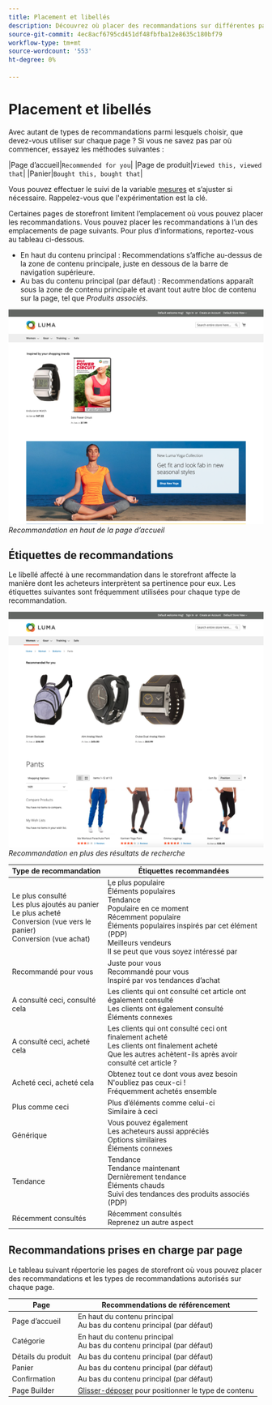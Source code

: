 ```yaml
---
title: Placement et libellés
description: Découvrez où placer des recommandations sur différentes pages de votre site et des suggestions pour les étiquettes fréquemment utilisées pour chaque type de recommandation.
source-git-commit: 4ec8acf6795cd451df48fbfba12e8635c180bf79
workflow-type: tm+mt
source-wordcount: '553'
ht-degree: 0%

---
```


# Placement et libellés

Avec autant de types de recommandations parmi lesquels choisir, que devez-vous utiliser sur chaque page ? Si vous ne savez pas par où commencer, essayez les méthodes suivantes :

|Page d’accueil|`Recommended for you`| |Page de produit|`Viewed this, viewed that`| |Panier|`Bought this, bought that`|

Vous pouvez effectuer le suivi de la variable [mesures](workspace.md) et s’ajuster si nécessaire. Rappelez-vous que l&#39;expérimentation est la clé.

Certaines pages de storefront limitent l’emplacement où vous pouvez placer les recommandations. Vous pouvez placer les recommandations à l’un des emplacements de page suivants. Pour plus d’informations, reportez-vous au tableau ci-dessous.

- En haut du contenu principal : Recommendations s’affiche au-dessus de la zone de contenu principale, juste en dessous de la barre de navigation supérieure.
- Au bas du contenu principal (par défaut) : Recommendations apparaît sous la zone de contenu principale et avant tout autre bloc de contenu sur la page, tel que _Produits associés_.

![Emplacement des recommandations](assets/storefront-home-page-top.png)
_Recommandation en haut de la page d’accueil_

## Étiquettes de recommandations

Le libellé affecté à une recommandation dans le storefront affecte la manière dont les acheteurs interprètent sa pertinence pour eux. Les étiquettes suivantes sont fréquemment utilisées pour chaque type de recommandation.

![Emplacement des recommandations](assets/storefront-search-results-top.png)
_Recommandation en plus des résultats de recherche_

| Type de recommandation | Étiquettes recommandées |
|---|---|
| Le plus consulté<br> Les plus ajoutés au panier<br>Le plus acheté<br>Conversion (vue vers le panier)<br>Conversion (vue achat) | Le plus populaire<br>Éléments populaires<br>Tendance<br>Populaire en ce moment<br>Récemment populaire<br>Éléments populaires inspirés par cet élément (PDP)<br>Meilleurs vendeurs<br>Il se peut que vous soyez intéressé par |
| Recommandé pour vous | Juste pour vous<br>Recommandé pour vous<br>Inspiré par vos tendances d’achat |
| A consulté ceci, consulté cela | Les clients qui ont consulté cet article ont également consulté<br>Les clients ont également consulté<br>Éléments connexes |
| A consulté ceci, acheté cela | Les clients qui ont consulté ceci ont finalement acheté<br>Les clients ont finalement acheté<br>Que les autres achètent-ils après avoir consulté cet article ? |
| Acheté ceci, acheté cela | Obtenez tout ce dont vous avez besoin<br>N&#39;oubliez pas ceux-ci !<br>Fréquemment achetés ensemble |
| Plus comme ceci | Plus d’éléments comme celui-ci<br>Similaire à ceci |
| Générique | Vous pouvez également<br>Les acheteurs aussi appréciés<br>Options similaires<br>Éléments connexes |
| Tendance | Tendance<br>Tendance maintenant<br>Dernièrement tendance<br>Éléments chauds<br>Suivi des tendances des produits associés (PDP) |
| Récemment consultés | Récemment consultés<br>Reprenez un autre aspect |

## Recommandations prises en charge par page

Le tableau suivant répertorie les pages de storefront où vous pouvez placer des recommandations et les types de recommandations autorisés sur chaque page.

| Page | Recommendations de référencement |
|---|---|
| Page d’accueil | En haut du contenu principal<br>Au bas du contenu principal (par défaut) | Le plus consulté<br>Le plus acheté<br>Les plus ajoutés au panier<br>Recommandé pour vous<br>Tendance |
| Catégorie | En haut du contenu principal<br>Au bas du contenu principal (par défaut) | Le plus consulté<br>Le plus acheté<br>Les plus ajoutés au panier<br>Recommandé pour vous<br>Tendance |
| Détails du produit | Au bas du contenu principal (par défaut) | Le plus consulté<br>Le plus acheté<br>Les plus ajoutés au panier<br>A consulté ceci, consulté cela<br>Consulté ceci, acheté cela<br>Acheté ceci, acheté cela<br>Plus comme suit<br>Tendance<br>similarité visuelle |
| Panier | Au bas du contenu principal (par défaut) | Le plus consulté<br>Le plus acheté<br>Les plus ajoutés au panier<br>A consulté ceci, consulté cela<br>Consulté ceci, acheté cela<br>Acheté ceci, acheté cela<br>Plus comme suit<br>Tendance |
| Confirmation | Au bas du contenu principal (par défaut) | Le plus consulté<br>Le plus acheté<br>Les plus ajoutés au panier<br>A consulté ceci, consulté cela<br>Consulté ceci, acheté cela<br>Acheté ceci, acheté cela<br>Plus comme suit<br>Tendance |
| Page Builder | [Glisser-déposer](https://docs.magento.com/user-guide/cms/page-builder-add-recommendations.html#add-an-existing-recommendation-unit) pour positionner le type de contenu | Le plus consulté<br>Le plus acheté<br>Les plus ajoutés au panier<br>Recommandé pour vous<br>Tendance |
